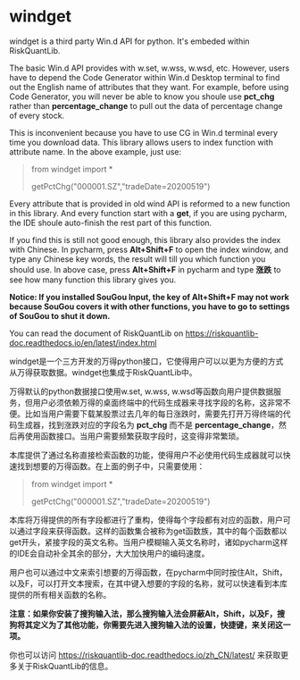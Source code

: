 # windget
windget is a third party Win.d API for python. It's embeded within RiskQuantLib.

The basic Win.d API provides with w.set, w.wss, w.wsd, etc. However, users have to depend the Code Generator within Win.d Desktop terminal to find out the English name of attributes that they want. For example, before using Code Generator, you will never be able to know you shoule use **pct_chg** rather than **percentage_change** to pull out the data of percentage change of every stock.

This is inconvenient because you have to use CG in Win.d terminal every time you download data. This library allows users to index function with attribute name. In the above example, just use:

>from windget import *  
> 
>getPctChg("000001.SZ","tradeDate=20200519")

Every attribute that is provided in old wind API is reformed to a new function in this library. And every function start with a **get**, if you are using pycharm, the IDE shoule auto-finish the rest part of this function.

If you find this is still not good enough, this library also provides the index with Chinese. In pycharm, press **Alt+Shift+F** to open the index window, and type any Chinese key words, the result will till you which function you should use. In above case, press **Alt+Shift+F** in pycharm and type **涨跌** to see how many function this library gives you.

**Notice: If you installed SouGou Input, the key of Alt+Shift+F may not work because SouGou covers it with other functions, you have to go to settings of SouGou to shut it down.**

You can read the document of RiskQuantLib on https://riskquantlib-doc.readthedocs.io/en/latest/index.html

windget是一个三方开发的万得python接口，它使得用户可以以更为方便的方式从万得获取数据。windget也集成于RiskQuantLib中。

万得默认的python数据接口使用w.set, w.wss, w.wsd等函数向用户提供数据服务，但用户必须依赖万得的桌面终端中的代码生成器来寻找字段的名称，这非常不便。比如当用户需要下载某股票过去几年的每日涨跌时，需要先打开万得终端的代码生成器，找到涨跌对应的字段名为 **pct_chg** 而不是 **percentage_change**，然后再使用函数接口。当用户需要频繁获取字段时，这变得非常繁琐。

本库提供了通过名称直接检索函数的功能，使得用户不必使用代码生成器就可以快速找到想要的万得函数。在上面的例子中，只需要使用：

>from windget import *  
> 
>getPctChg("000001.SZ","tradeDate=20200519")

本库将万得提供的所有字段都进行了重构，使得每个字段都有对应的函数，用户可以通过字段来获得函数。这样的函数集合被称为get函数族，其中的每个函数都以get开头，紧接字段的英文名称。当用户模糊输入英文名称时，诸如pycharm这样的IDE会自动补全其余的部分，大大加快用户的编码速度。

用户也可以通过中文来索引想要的万得函数，在pycharm中同时按住Alt，Shift，以及F，可以打开文本搜索，在其中键入想要的字段的名称，就可以快速看到本库提供的所有相关函数的名称。

**注意：如果你安装了搜狗输入法，那么搜狗输入法会屏蔽Alt，Shift，以及F，搜狗将其定义为了其他功能，你需要先进入搜狗输入法的设置，快捷键，来关闭这一项。**

你也可以访问 https://riskquantlib-doc.readthedocs.io/zh_CN/latest/ 来获取更多关于RiskQuantLib的信息。

